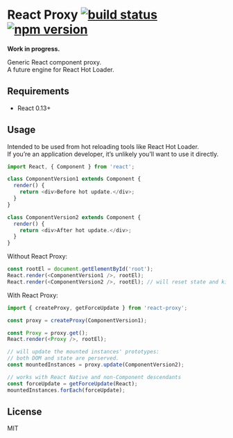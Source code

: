 # React Proxy [![build status](https://img.shields.io/travis/gaearon/react-proxy/master.svg?style=flat-square)](https://travis-ci.org/gaearon/react-proxy) [![npm version](https://img.shields.io/npm/v/react-proxy.svg?style=flat-square)](https://www.npmjs.com/package/react-proxy) 

**Work in progress.**

Generic React component proxy.  
A future engine for React Hot Loader. 

## Requirements

* React 0.13+

## Usage

Intended to be used from hot reloading tools like React Hot Loader.  
If you’re an application developer, it’s unlikely you’ll want to use it directly.

```js
import React, { Component } from 'react';

class ComponentVersion1 extends Component {
  render() {
    return <div>Before hot update.</div>;
  }
}

class ComponentVersion2 extends Component {
  render() {
    return <div>After hot update.</div>;
  }
}
```

Without React Proxy:

```js
const rootEl = document.getElementById('root');
React.render(<ComponentVersion1 />, rootEl);
React.render(<ComponentVersion2 />, rootEl); // will reset state and kill DOM :-(
```

With React Proxy:

```js
import { createProxy, getForceUpdate } from 'react-proxy';

const proxy = createProxy(ComponentVersion1);

const Proxy = proxy.get();
React.render(<Proxy />, rootEl);

// will update the mounted instances' prototypes:
// both DOM and state are perserved.
const mountedInstances = proxy.update(ComponentVersion2);

// works with React Native and non-Component descendants
const forceUpdate = getForceUpdate(React);
mountedInstances.forEach(forceUpdate);
```

## License

MIT
